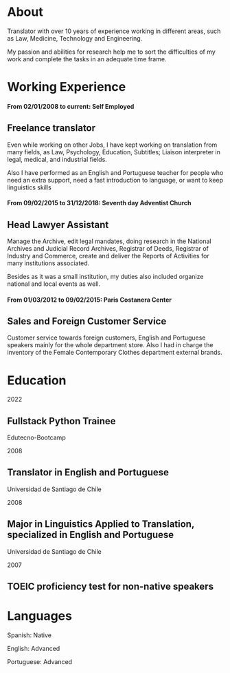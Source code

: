 # About

Translator with over 10 years of experience working in different areas, such as Law, Medicine, Technology and Engineering.

My passion and abilities for research help me to sort the difficulties of my work and complete the tasks in an adequate time frame.



# Working Experience

#### From 02/01/2008 to current:	Self Employed

## Freelance translator

Even while working on other Jobs, I have kept working on translation from many fields, as Law, Psychology, Education, Subtitles; Liaison interpreter in legal, medical, and industrial fields.

Also I have performed as an English and Portuguese teacher for people who need an extra support, need a fast introduction to language, or want to keep linguistics skills 


#### From 09/02/2015 to 31/12/2018:	Seventh day Adventist Church

## Head Lawyer Assistant

Manage the Archive, edit legal mandates, doing research in the National Archives and Judicial Record Archives, Registrar of Deeds, Registrar of Industry and Commerce, create and deliver the Reports of Activities for many institutions associated.

Besides as it was a small institution, my duties also included organize national and local events as well.


#### From 01/03/2012 to 09/02/2015:	Paris Costanera Center

## Sales and Foreign Customer Service

Customer service towards foreign customers, English and Portuguese speakers mainly for the whole department store. Also I had in charge the inventory of the Female Contemporary Clothes department external brands.




# Education

2022 

## Fullstack Python Trainee 

Edutecno-Bootcamp


2008

## Translator in English and Portuguese

Universidad de Santiago de Chile


2008

## Major in Linguistics Applied to Translation, specialized in English and Portuguese

Universidad de Santiago de Chile 


2007

## TOEIC proficiency test for non-native speakers


# Languages

Spanish: Native

English: Advanced

Portuguese: Advanced





